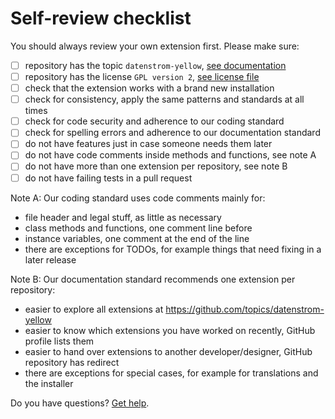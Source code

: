 # Self-review checklist

You should always review your own extension first. Please make sure:

- [ ] repository has the topic `datenstrom-yellow`, [see documentation](https://docs.github.com/en/repositories/managing-your-repositorys-settings-and-features/customizing-your-repository/classifying-your-repository-with-topics)
- [ ] repository has the license `GPL version 2`, [see license file](https://github.com/datenstrom/yellow/blob/main/LICENSE.md)
- [ ] check that the extension works with a brand new installation
- [ ] check for consistency, apply the same patterns and standards at all times
- [ ] check for code security and adherence to our coding standard
- [ ] check for spelling errors and adherence to our documentation standard
- [ ] do not have features just in case someone needs them later
- [ ] do not have code comments inside methods and functions, see note A
- [ ] do not have more than one extension per repository, see note B
- [ ] do not have failing tests in a pull request

<a id="note-a"></a>Note A: Our coding standard uses code comments mainly for:

- file header and legal stuff, as little as necessary
- class methods and functions, one comment line before
- instance variables, one comment at the end of the line
- there are exceptions for TODOs, for example things that need fixing in a later release

<a id="note-b"></a>Note B: Our documentation standard recommends one extension per repository:

- easier to explore all extensions at https://github.com/topics/datenstrom-yellow
- easier to know which extensions you have worked on recently, GitHub profile lists them
- easier to hand over extensions to another developer/designer, GitHub repository has redirect
- there are exceptions for special cases, for example for translations and the installer
 
Do you have questions? [Get help](https://datenstrom.se/yellow/help/).
